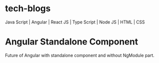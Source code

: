 # tech-blogs
Java Script | Angular | React JS | Type Script | Node JS | HTML | CSS

# Angular Standalone Component 
Future of Angular with standalone component and without NgModule part.
